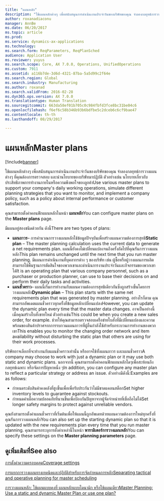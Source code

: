 ```yaml
---
title: "แผนหลัก"
description: "ใช้แผนหลักต่างๆ เพื่อสนับสนุนการดำเนินงานประจำวันของบริษัทของคุณ จำลองกลยุทธ์การวางแผนต่างๆ ที่คุณต้องการตรวจสอบ และนำนโยบายของบริษัทมาปฏิบัติ ตัวอย่างเช่น นโยบายเกี่ยวกับประสิทธิภาพการทำงานภายในหรือความพึงพอใจของลูกค้า"
author: roxanadiaconu
manager: AnnBe
ms.date: 06/20/2017
ms.topic: article
ms.prod: 
ms.service: dynamics-ax-applications
ms.technology: 
ms.search.form: ReqParameters, ReqPlanSched
audience: Application User
ms.reviewer: yuyus
ms.search.scope: Core, AX 7.0.0, Operations, UnifiedOperations
ms.custom: 7911
ms.assetid: a116b7de-3d6d-4321-87ba-5a5d99c2f64e
ms.search.region: Global
ms.search.industry: Manufacturing
ms.author: roxanad
ms.search.validFrom: 2016-02-28
ms.dyn365.ops.version: AX 7.0.0
ms.translationtype: Human Translation
ms.sourcegitcommit: 663da58ef01b705c0c984fbfd3fce8bc31be04c6
ms.openlocfilehash: f6ef6c58b346b93b6bdfbe5c2dceb6c6cf9bae47
ms.contentlocale: th-th
ms.lasthandoff: 08/29/2017

---
```


# <a name="master-plans"></a><span data-ttu-id="5ddc9-103">แผนหลัก</span><span class="sxs-lookup"><span data-stu-id="5ddc9-103">Master plans</span></span>

[!include[banner](../includes/banner.md)]


<span data-ttu-id="5ddc9-104">ใช้แผนหลักต่างๆ เพื่อสนับสนุนการดำเนินงานประจำวันของบริษัทของคุณ จำลองกลยุทธ์การวางแผนต่างๆ ที่คุณต้องการตรวจสอบ และนำนโยบายของบริษัทมาปฏิบัติ ตัวอย่างเช่น นโยบายเกี่ยวกับประสิทธิภาพการทำงานภายในหรือความพึงพอใจของลูกค้า</span><span class="sxs-lookup"><span data-stu-id="5ddc9-104">Use various master plans to support your company's daily working operations, simulate different planning strategies that you want to monitor, and implement a company policy, such as a policy about internal performance or customer satisfaction.</span></span> 

<span data-ttu-id="5ddc9-105">คุณสามารถตั้งค่าคอนฟิกแผนหลักในหน้า **แผนหลัก**</span><span class="sxs-lookup"><span data-stu-id="5ddc9-105">You can configure master plans on the **Master plans** page.</span></span>

<span data-ttu-id="5ddc9-106">มีแผนอยู่สองชนิดด้วยกัน ดังนี้</span><span class="sxs-lookup"><span data-stu-id="5ddc9-106">There are two types of plans:</span></span>
-   <span data-ttu-id="5ddc9-107">**แผนถาวร**– การคำนวณการวางแผนหลักใช้ข้อมูลปัจจุบันเพื่อสร้างแผนความต้องการสุทธิ</span><span class="sxs-lookup"><span data-stu-id="5ddc9-107">**Static plan** – The master planning calculation uses the current data to generate a net requirements plan.</span></span> <span data-ttu-id="5ddc9-108">แผนนี้ยังคงไม่เปลี่ยนแปลงจนถึงครั้งถัดไปที่คุณรันการวางแผนหลัก</span><span class="sxs-lookup"><span data-stu-id="5ddc9-108">This plan remains unchanged until the next time that you run master planning.</span></span> <span data-ttu-id="5ddc9-109">มีแผนการดำเนินงานที่บุคลากรต่าง ๆ ของบริษัท เช่น ผู้ซื้อหรือผู้วางแผนการผลิต สามารถใช้พื้นฐานการตัดสินใจของพวกเขาและดำเนินการงานประจำวันและกิจกรรมของพวกเขาได้</span><span class="sxs-lookup"><span data-stu-id="5ddc9-109">It is an operating plan that various company personnel, such as a purchaser or production planner, can use to base their decisions on and perform their daily tasks and activities.</span></span>
-   <span data-ttu-id="5ddc9-110">**แผนชั่วคราว**– แผนนี้เริ่มการทำงานกับแผนความต้องการสุทธิเดียวกันซึ่งถูกสร้างขึ้นโดยการวางแผนหลัก</span><span class="sxs-lookup"><span data-stu-id="5ddc9-110">**Dynamic plan** – This plan starts with the same net requirements plan that was generated by master planning.</span></span> <span data-ttu-id="5ddc9-111">อย่างไรก็ตาม คุณสามารถอัพเดตแผนชั่วคราวทุกครั้งที่ข้อมูลหลักเปลี่ยนแปลง</span><span class="sxs-lookup"><span data-stu-id="5ddc9-111">However, you can update the dynamic plan every time that the master data changes.</span></span> <span data-ttu-id="5ddc9-112">อาจเป็นอย่างนี้เมื่อคุณสร้างใบสั่งขายใหม่ ตัวอย่างเช่น</span><span class="sxs-lookup"><span data-stu-id="5ddc9-112">This could be when you create a new sales order, for example.</span></span> <span data-ttu-id="5ddc9-113">ช่วยให้คุณสามารถตรวจสอบเครือข่ายใบสั่งที่มีเปลี่ยนแปลงและความพร้อมของสินค้าปราศจากการรบกวนแผนถาวรที่ผู้อื่นกำลังใช้สำหรับกระบวนการทำงานของพวกเขา</span><span class="sxs-lookup"><span data-stu-id="5ddc9-113">This enables you to monitor the changing order network and item availability without disturbing the static plan that others are using for their work processes.</span></span>

<span data-ttu-id="5ddc9-114">บริษัทอาจเลือกที่จะทำงานกับแผนชั่วคราวเท่านั้น หรืออาจใช้ทั้งแผนถาวร และแผนชั่วคราว</span><span class="sxs-lookup"><span data-stu-id="5ddc9-114">A company may choose to work with just a dynamic plan or it may use both static and dynamic plans.</span></span> <span data-ttu-id="5ddc9-115">นอกจากนี้ คุณสามารถตั้งค่าคอนฟิกแผนหลักใดๆเพื่อสะท้อนถึงกลยุทธ์เฉพาะ หรือจัดการปัญหาหนึ่ง ๆ</span><span class="sxs-lookup"><span data-stu-id="5ddc9-115">In addition, you can configure any master plan to reflect a particular strategy or address an issue.</span></span> <span data-ttu-id="5ddc9-116">ตัวอย่างมีดังนี้:</span><span class="sxs-lookup"><span data-stu-id="5ddc9-116">Examples are as follows:</span></span>
-   <span data-ttu-id="5ddc9-117">กำหนดระดับสินค้าคงคลังที่สูงขึ้นเพื่อเพื่อรับประกันว่าไม่มีขาดแคลนสต็อก</span><span class="sxs-lookup"><span data-stu-id="5ddc9-117">Set higher inventory levels to guarantee against stockouts.</span></span>
-   <span data-ttu-id="5ddc9-118">กำหนดค่าเผื่อความปลอดภัยที่นานขึ้นเพื่อป้องกันปัญหาจากผู้จัดจำหน่ายที่เชื่อถือไม่ได้</span><span class="sxs-lookup"><span data-stu-id="5ddc9-118">Set longer safety margins to protect against unreliable vendors.</span></span>

<span data-ttu-id="5ddc9-119">คุณยังสามารถตั้งค่าแผนชั่วคราวที่เริ่มต้นเพื่อให้แผนนี้ถูกอัพเดทด้วยแผนความต้องการใหม่ทุกครั้งที่คุณรันการวางแผนหลัก</span><span class="sxs-lookup"><span data-stu-id="5ddc9-119">You can also set up the starting dynamic plan so that it is updated with the new requirements plan every time that you run master planning.</span></span> <span data-ttu-id="5ddc9-120">คุณสามารถระบุการตั้งค่าเหล่านี้ในหน้า **พารามิเตอร์การวางแผนหลัก**</span><span class="sxs-lookup"><span data-stu-id="5ddc9-120">You can specify these settings on the **Master planning parameters** page.</span></span>



<a name="see-also"></a><span data-ttu-id="5ddc9-121">ดูเพิ่มเติมที่</span><span class="sxs-lookup"><span data-stu-id="5ddc9-121">See also</span></span>
--------

[<span data-ttu-id="5ddc9-122">การตั้งค่าความครอบคลุม</span><span class="sxs-lookup"><span data-stu-id="5ddc9-122">Coverage settings</span></span>](coverage-settings.md)

[<span data-ttu-id="5ddc9-123">การแยกการวางแผนทางเทคนิคและปฏิบัติสำหรับการจัดกำหนดการหลัก</span><span class="sxs-lookup"><span data-stu-id="5ddc9-123">Separating tactical and operative planning for master scheduling</span></span>](http://blogs.msdn.com/b/axmfg/archive/2012/10/12/separating-tactical-and-operative-planning-for-master-scheduling.aspx)

[<span data-ttu-id="5ddc9-124">การวางแผนหลัก: ใช้แผนแบบคงที่ แผนหลักแบบไดนามิก หรือใช้แผนเดียว</span><span class="sxs-lookup"><span data-stu-id="5ddc9-124">Master Planning: Use a static and dynamic Master Plan or use one plan?</span></span>](https://community.dynamics.com/ax/b/msdynaxlessonslearned/archive/2014/01/16/master-planning-use-a-static-and-dynamic-master-plan-or-use-one-plan)




